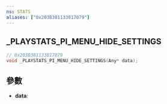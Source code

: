 ```yaml
---
ns: STATS
aliases: ["0x203B381133817079"]
---
```

## _PLAYSTATS_PI_MENU_HIDE_SETTINGS

```c
// 0x203B381133817079
void _PLAYSTATS_PI_MENU_HIDE_SETTINGS(Any* data);
```


## 參數
* **data**: 

